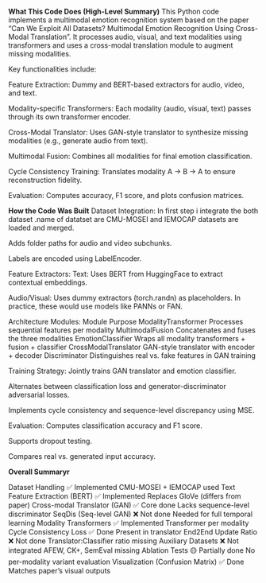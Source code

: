 **What This Code Does (High-Level Summary)**
This Python code implements a multimodal emotion recognition system based on the paper “Can We Exploit All Datasets? Multimodal Emotion Recognition Using Cross-Modal Translation”. It processes audio, visual, and text modalities using transformers and uses a cross-modal translation module to augment missing modalities.

Key functionalities include:

Feature Extraction: Dummy and BERT-based extractors for audio, video, and text.

Modality-specific Transformers: Each modality (audio, visual, text) passes through its own transformer encoder.

Cross-Modal Translator: Uses GAN-style translator to synthesize missing modalities (e.g., generate audio from text).

Multimodal Fusion: Combines all modalities for final emotion classification.

Cycle Consistency Training: Translates modality A → B → A to ensure reconstruction fidelity.

Evaluation: Computes accuracy, F1 score, and plots confusion matrices.

**How the Code Was Built**
Dataset Integration:
In first step i integrate the both dataset .name of datatset are CMU-MOSEI and IEMOCAP datasets are loaded and merged.

Adds folder paths for audio and video subchunks.

Labels are encoded using LabelEncoder.

Feature Extractors:
Text: Uses BERT from HuggingFace to extract contextual embeddings.

Audio/Visual: Uses dummy extractors (torch.randn) as placeholders. In practice, these would use models like PANNs or FAN.

Architecture Modules:
Module	Purpose
ModalityTransformer	Processes sequential features per modality
MultimodalFusion	Concatenates and fuses the three modalities
EmotionClassifier	Wraps all modality transformers + fusion + classifier
CrossModalTranslator	GAN-style translator with encoder + decoder
Discriminator	Distinguishes real vs. fake features in GAN training

Training Strategy:
Jointly trains GAN translator and emotion classifier.

Alternates between classification loss and generator-discriminator adversarial losses.

Implements cycle consistency and sequence-level discrepancy using MSE.

Evaluation:
Computes classification accuracy and F1 score.

Supports dropout testing.

Compares real vs. generated input accuracy.

**Overall Summaryr**

Dataset Handling	✅ Implemented	CMU-MOSEI + IEMOCAP used
Text Feature Extraction (BERT)	✅ Implemented	Replaces GloVe (differs from paper)
Cross-modal Translator (GAN)	✅ Core done	Lacks sequence-level discriminator
SeqDis (Seq-level GAN)	❌ Not done	Needed for full temporal learning
Modality Transformers	✅ Implemented	Transformer per modality
Cycle Consistency Loss	✅ Done	Present in translator
End2End Update Ratio	❌ Not done	Translator:Classifier ratio missing
Auxiliary Datasets	❌ Not integrated	AFEW, CK+, SemEval missing
Ablation Tests	🟡 Partially done	No per-modality variant evaluation
Visualization (Confusion Matrix)	✅ Done	Matches paper’s visual outputs



